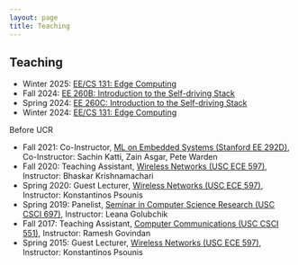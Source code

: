 ```yaml
---
layout: page
title: Teaching
---
```


## Teaching
* Winter 2025:  [EE/CS 131: Edge Computing](https://ucr-cisl.github.io/EECS131/winter25/) 
* Fall 2024:  [EE 260B: Introduction to the Self-driving Stack](https://ucr-cisl.github.io/EE260/fall24/)
* Spring 2024:  [EE 260C: Introduction to the Self-driving Stack](https://ucr-cisl.github.io/EE260/spring24/)
* Winter 2024:  [EE/CS 131: Edge Computing](https://ucr-cisl.github.io/EECS131/winter24/) 

Before UCR
* Fall 2021:    Co-Instructor, [ML on Embedded Systems (Stanford EE 292D)](https://ee292d.github.io/), Co-Instructor: Sachin Katti, Zain Asgar, Pete Warden
* Fall 2020:    Teaching Assistant, [Wireless Networks (USC ECE 597)](https://classes.usc.edu/term-20203/course/ee-597/), Instructor: Bhaskar Krishnamachari
* Spring 2020:  Guest Lecturer, [Wireless Networks (USC ECE 597)](https://classes.usc.edu/term-20201/course/ee-597/), Instructor: Konstantinos Psounis
* Spring 2019:  Panelist, [Seminar in Computer Science Research (USC CSCI 697)](https://web-app.usc.edu/ws/soc_archive/soc/term-20191/course/csci-697/), Instructor: Leana Golubchik
* Fall 2017:    Teaching Assistant, [Computer Communications (USC CSCI 551)](https://docs.google.com/document/d/1EzXO5WKGVK2lgIF03YsxD8MnEP25DFAC2taS7EbFupY/edit?usp=sharing), Instructor: Ramesh Govindan
* Spring 2015:  Guest Lecturer, [Wireless Networks (USC ECE 597)](https://classes.usc.edu/term-20151/course/ee-597/), Instructor: Konstantinos Psounis 
